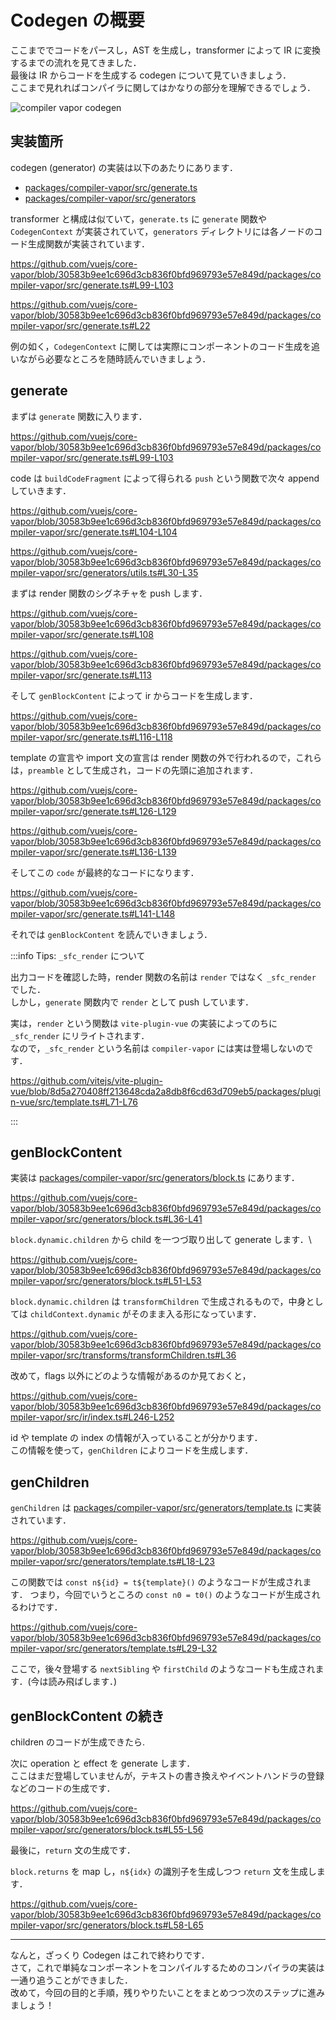 # Codegen の概要

ここまででコードをパースし，AST を生成し，transformer によって IR に変換するまでの流れを見てきました．\
最後は IR からコードを生成する codegen について見ていきましょう．\
ここまで見れればコンパイラに関してはかなりの部分を理解できるでしょう．

![compiler vapor codegen](/compiler-overview-codegen/compiler-vapor.drawio.png)

## 実装箇所

codegen (generator) の実装は以下のあたりにあります．

- [packages/compiler-vapor/src/generate.ts](https://github.com/vuejs/core-vapor/blob/30583b9ee1c696d3cb836f0bfd969793e57e849d/packages/compiler-vapor/src/generate.ts)
- [packages/compiler-vapor/src/generators](https://github.com/vuejs/core-vapor/tree/30583b9ee1c696d3cb836f0bfd969793e57e849d/packages/compiler-vapor/src/generators)

transformer と構成は似ていて，`generate.ts` に `generate` 関数や `CodegenContext` が実装されていて，`generators` ディレクトリには各ノードのコード生成関数が実装されています．

https://github.com/vuejs/core-vapor/blob/30583b9ee1c696d3cb836f0bfd969793e57e849d/packages/compiler-vapor/src/generate.ts#L99-L103

https://github.com/vuejs/core-vapor/blob/30583b9ee1c696d3cb836f0bfd969793e57e849d/packages/compiler-vapor/src/generate.ts#L22

例の如く，`CodegenContext` に関しては実際にコンポーネントのコード生成を追いながら必要なところを随時読んでいきましょう．

## generate

まずは `generate` 関数に入ります．

https://github.com/vuejs/core-vapor/blob/30583b9ee1c696d3cb836f0bfd969793e57e849d/packages/compiler-vapor/src/generate.ts#L99-L103

code は `buildCodeFragment` によって得られる `push` という関数で次々 append していきます．

https://github.com/vuejs/core-vapor/blob/30583b9ee1c696d3cb836f0bfd969793e57e849d/packages/compiler-vapor/src/generate.ts#L104-L104

https://github.com/vuejs/core-vapor/blob/30583b9ee1c696d3cb836f0bfd969793e57e849d/packages/compiler-vapor/src/generators/utils.ts#L30-L35

まずは render 関数のシグネチャを push します．

https://github.com/vuejs/core-vapor/blob/30583b9ee1c696d3cb836f0bfd969793e57e849d/packages/compiler-vapor/src/generate.ts#L108

https://github.com/vuejs/core-vapor/blob/30583b9ee1c696d3cb836f0bfd969793e57e849d/packages/compiler-vapor/src/generate.ts#L113

そして `genBlockContent` によって ir からコードを生成します．

https://github.com/vuejs/core-vapor/blob/30583b9ee1c696d3cb836f0bfd969793e57e849d/packages/compiler-vapor/src/generate.ts#L116-L118

template の宣言や import 文の宣言は render 関数の外で行われるので，これらは，`preamble` として生成され，コードの先頭に追加されます．

https://github.com/vuejs/core-vapor/blob/30583b9ee1c696d3cb836f0bfd969793e57e849d/packages/compiler-vapor/src/generate.ts#L126-L129

https://github.com/vuejs/core-vapor/blob/30583b9ee1c696d3cb836f0bfd969793e57e849d/packages/compiler-vapor/src/generate.ts#L136-L139

そしてこの `code` が最終的なコードになります．

https://github.com/vuejs/core-vapor/blob/30583b9ee1c696d3cb836f0bfd969793e57e849d/packages/compiler-vapor/src/generate.ts#L141-L148

それでは `genBlockContent` を読んでいきましょう．

:::info Tips: `_sfc_render` について

出力コードを確認した時，render 関数の名前は `render` ではなく `_sfc_render` でした．\
しかし，`generate` 関数内で `render` として push しています．

実は，`render` という関数は `vite-plugin-vue` の実装によってのちに `_sfc_render` にリライトされます．\
なので，`_sfc_render` という名前は `compiler-vapor` には実は登場しないのです．

https://github.com/vitejs/vite-plugin-vue/blob/8d5a270408ff213648cda2a8db8f6cd63d709eb5/packages/plugin-vue/src/template.ts#L71-L76

:::

## genBlockContent

実装は [packages/compiler-vapor/src/generators/block.ts](https://github.com/vuejs/core-vapor/blob/30583b9ee1c696d3cb836f0bfd969793e57e849d/packages/compiler-vapor/src/generators/block.ts) にあります．

https://github.com/vuejs/core-vapor/blob/30583b9ee1c696d3cb836f0bfd969793e57e849d/packages/compiler-vapor/src/generators/block.ts#L36-L41

`block.dynamic.children` から child を一つづ取り出して generate します．\

https://github.com/vuejs/core-vapor/blob/30583b9ee1c696d3cb836f0bfd969793e57e849d/packages/compiler-vapor/src/generators/block.ts#L51-L53

`block.dynamic.children` は `transformChildren` で生成されるもので，中身としては `childContext.dynamic` がそのまま入る形になっています．

https://github.com/vuejs/core-vapor/blob/30583b9ee1c696d3cb836f0bfd969793e57e849d/packages/compiler-vapor/src/transforms/transformChildren.ts#L36

改めて，flags 以外にどのような情報があるのか見ておくと，

https://github.com/vuejs/core-vapor/blob/30583b9ee1c696d3cb836f0bfd969793e57e849d/packages/compiler-vapor/src/ir/index.ts#L246-L252

id や template の index の情報が入っていることが分かります．\
この情報を使って，`genChildren` によりコードを生成します．

## genChildren

`genChildren` は [packages/compiler-vapor/src/generators/template.ts](https://github.com/vuejs/core-vapor/blob/30583b9ee1c696d3cb836f0bfd969793e57e849d/packages/compiler-vapor/src/generators/template.ts) に実装されています．

https://github.com/vuejs/core-vapor/blob/30583b9ee1c696d3cb836f0bfd969793e57e849d/packages/compiler-vapor/src/generators/template.ts#L18-L23

この関数では `const n${id} = t${template}()` のようなコードが生成されます．
つまり，今回でいうところの `const n0 = t0()` のようなコードが生成されるわけです．

https://github.com/vuejs/core-vapor/blob/30583b9ee1c696d3cb836f0bfd969793e57e849d/packages/compiler-vapor/src/generators/template.ts#L29-L32

ここで，後々登場する `nextSibling` や `firstChild` のようなコードも生成されます．(今は読み飛ばします．)

## genBlockContent の続き

children のコードが生成できたら.

次に operation と effect を generate します．\
ここはまだ登場していませんが，テキストの書き換えやイベントハンドラの登録などのコードの生成です．

https://github.com/vuejs/core-vapor/blob/30583b9ee1c696d3cb836f0bfd969793e57e849d/packages/compiler-vapor/src/generators/block.ts#L55-L56

最後に，`return` 文の生成です．

`block.returns` を map し，`n${idx}` の識別子を生成しつつ `return` 文を生成します．

https://github.com/vuejs/core-vapor/blob/30583b9ee1c696d3cb836f0bfd969793e57e849d/packages/compiler-vapor/src/generators/block.ts#L58-L65

---

なんと，ざっくり Codegen はこれで終わりです．\
さて，これで単純なコンポーネントをコンパイルするためのコンパイラの実装は一通り追うことができました．\
改めて，今回の目的と手順，残りやりたいことをまとめつつ次のステップに進みましょう！
